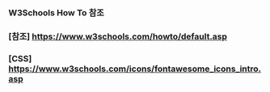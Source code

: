 ### W3Schools How To 참조
### [참조] https://www.w3schools.com/howto/default.asp
### [CSS] https://www.w3schools.com/icons/fontawesome_icons_intro.asp